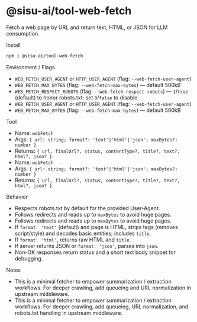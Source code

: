 # @sisu-ai/tool-web-fetch

Fetch a web page by URL and return text, HTML, or JSON for LLM consumption.

Install
```bash
npm i @sisu-ai/tool-web-fetch
```

Environment / Flags
- `WEB_FETCH_USER_AGENT` or `HTTP_USER_AGENT` (flag: `--web-fetch-user-agent`)
- `WEB_FETCH_MAX_BYTES` (flag: `--web-fetch-max-bytes`) — default 500kB
- `WEB_FETCH_RESPECT_ROBOTS` (flag: `--web-fetch-respect-robots`) — `1`/`true` (default) to honor robots.txt; set `0`/`false` to disable
- `WEB_FETCH_USER_AGENT` or `HTTP_USER_AGENT` (flag: `--web-fetch-user-agent`)
- `WEB_FETCH_MAX_BYTES` (flag: `--web-fetch-max-bytes`) — default 500kB

Tool
- Name: `webFetch`
- Args: `{ url: string; format?: 'text'|'html'|'json'; maxBytes?: number }`
- Returns: `{ url, finalUrl?, status, contentType?, title?, text?, html?, json? }`
- Name: `webFetch`
- Args: `{ url: string; format?: 'text'|'html'|'json'; maxBytes?: number }`
- Returns: `{ url, finalUrl?, status, contentType?, title?, text?, html?, json? }`

Behavior
- Respects robots.txt by default for the provided User-Agent.
- Follows redirects and reads up to `maxBytes` to avoid huge pages.
- Follows redirects and reads up to `maxBytes` to avoid huge pages.
- If `format: 'text'` (default) and page is HTML, strips tags (removes script/style) and decodes basic entities; includes `title`.
- If `format: 'html'`, returns raw HTML and `title`.
- If server returns JSON or `format: 'json'`, parses into `json`.
- Non-OK responses return status and a short text body snippet for debugging.

Notes
- This is a minimal fetcher to empower summarization / extraction workflows. For deeper crawling, add queueing and URL normalization in upstream middleware.
- This is a minimal fetcher to empower summarization / extraction workflows. For deeper crawling, add queueing, URL normalization, and robots.txt handling in upstream middleware.


